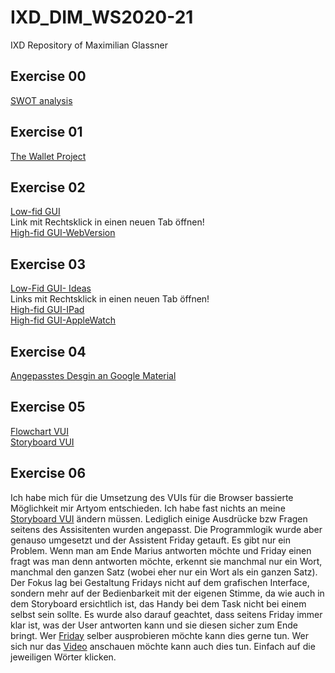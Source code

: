 # IXD_DIM_WS2020-21
IXD Repository of Maximilian Glassner

## Exercise 00 
[SWOT analysis](/swot.jpg) <br /> 

## Exercise 01
[The Wallet Project](/task01.pdf)

## Exercise 02
[Low-fid GUI](/gui.jpeg) <br />
Link mit Rechtsklick in einen neuen Tab öffnen! <br />
[High-fid GUI-WebVersion](https://xd.adobe.com/view/342483f4-6632-402c-ad3a-43804f2489fb-6177/) <br />

## Exercise 03
[Low-Fid GUI- Ideas](/gui2.jpg) <br />
Links mit Rechtsklick in einen neuen Tab öffnen! <br />
[High-fid GUI-IPad](https://xd.adobe.com/view/2a35c897-11da-4cd1-8589-12529171c68f-7f66/) <br />
[High-fid GUI-AppleWatch](https://xd.adobe.com/view/01439293-c2c7-43f3-9799-acd02f449097-5410/)<br />

## Exercise 04
[Angepasstes Desgin an Google Material](https://xd.adobe.com/view/d5ea987f-5a21-47aa-8af7-1cbdf5db0c44-80b9/)

## Exercise 05
[Flowchart VUI](/VUI.png) <br />
[Storyboard VUI](/storyboard_vui.jpg) <br />

## Exercise 06

Ich habe mich für die Umsetzung des VUIs für die Browser bassierte Möglichkeit mir Artyom entschieden. Ich habe fast nichts an meine [Storyboard VUI](/storyboard_vui.jpg) ändern müssen. Lediglich einige Ausdrücke bzw Fragen seitens des Assisitenten wurden angepasst. Die Programmlogik wurde aber genauso umgesetzt und der Assistent Friday getauft. Es gibt nur ein Problem. Wenn man am Ende Marius antworten möchte und Friday einen fragt was man denn antworten möchte, erkennt sie manchmal nur ein Wort, manchmal den ganzen Satz (wobei eher nur ein Wort als ein ganzen Satz). Der Fokus lag bei Gestaltung Fridays nicht auf dem grafischen Interface, sondern mehr auf der Bedienbarkeit mit der eigenen Stimme, da wie auch in dem Storyboard ersichtlich ist, das Handy bei dem Task nicht bei einem selbst sein sollte. Es wurde also darauf geachtet, dass seitens Friday immer klar ist, was der User antworten kann und sie diesen sicher zum Ende bringt. Wer [Friday](/friday.exe/FRIDAY.hmtl/) selber ausprobieren möchte kann dies gerne tun. Wer sich nur das [Video](/fridayvideo.mp4) anschauen möchte kann auch dies tun. Einfach auf die jeweiligen Wörter klicken.

